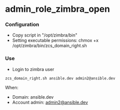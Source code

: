 # admin_role_zimbra_open

### Configuration

* Copy script in "/opt/zimbra/bin"
* Setting executable permissions: chmox +x /opt/zimbra/bin/zcs_domain_right.sh

### Use
* Login to zimbra user

```
zcs_domain_right.sh ansible.dev admin2@ansible.dev
```
When:
* Domain: ansible.dev 
* Account admin: admin2@ansible.dev



